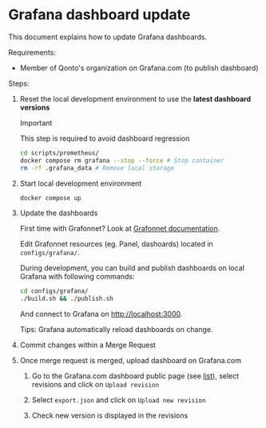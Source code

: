 # Grafana dashboard update

This document explains how to update Grafana dashboards.

Requirements:

- Member of Qonto's organization on Grafana.com (to publish dashboard)

Steps:

1. Reset the local development environment to use the **latest dashboard versions**

    > [!IMPORTANT]
    > This step is required to avoid dashboard regression

    ```bash
    cd scripts/prometheus/
    docker compose rm grafana --stop --force # Stop container
    rm -rf .grafana_data # Remove local storage
    ```

1. Start local development environment

    ```bash
    docker compose up
    ```

1. Update the dashboards

    First time with Grafonnet? Look at [Grafonnet documentation](https://grafana.github.io/grafonnet/index.html).

    Edit Grafonnet resources (eg. Panel, dashoards) located in `configs/grafana/`.

    During development, you can build and publish dashboards on local Grafana with following commands:

    ```bash
    cd configs/grafana/
    ./build.sh && ./publish.sh
    ```

    And connect to Grafana on <http://localhost:3000>.

    Tips: Grafana automatically reload dashboards on change.

1. Commit changes within a Merge Request

1. Once merge request is merged, upload dashboard on Grafana.com

    1. Go to the Grafana.com dashboard public page (see [list](https://github.com/qonto/prometheus-rds-exporter#dashboards)), select revisions and click on `Upload revision`

    1. Select `export.json` and click on `Upload new revision`

    1. Check new version is displayed in the revisions
